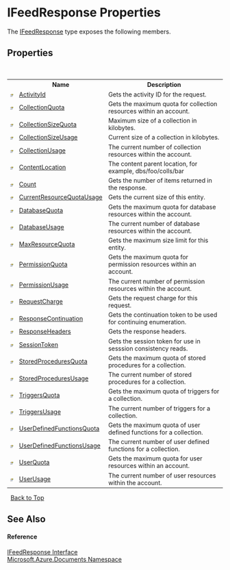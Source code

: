 # IFeedResponse Properties
 

The <a href="cbcd444d-ffe1-6199-9c3a-29fa6b4f474e">IFeedResponse</a> type exposes the following members.


## Properties
&nbsp;<table><tr><th></th><th>Name</th><th>Description</th></tr><tr><td>![Public property](media/pubproperty.gif "Public property")</td><td><a href="2fb9ea57-344c-c6e6-ff15-89d519923dbc">ActivityId</a></td><td>
Gets the activity ID for the request.</td></tr><tr><td>![Public property](media/pubproperty.gif "Public property")</td><td><a href="959f393a-0d6a-af42-bd92-f805837b59bc">CollectionQuota</a></td><td>
Gets the maximum quota for collection resources within an account.</td></tr><tr><td>![Public property](media/pubproperty.gif "Public property")</td><td><a href="366ab46e-d3dc-f033-2a51-6a4530931d02">CollectionSizeQuota</a></td><td>
Maximum size of a collection in kilobytes.</td></tr><tr><td>![Public property](media/pubproperty.gif "Public property")</td><td><a href="49c28afb-250e-efcc-efb9-0bc2454ece66">CollectionSizeUsage</a></td><td>
Current size of a collection in kilobytes.</td></tr><tr><td>![Public property](media/pubproperty.gif "Public property")</td><td><a href="dec3e1b8-8f3f-c2bd-c27b-57a974d34acd">CollectionUsage</a></td><td>
The current number of collection resources within the account.</td></tr><tr><td>![Public property](media/pubproperty.gif "Public property")</td><td><a href="6f460fc3-9040-28a8-3958-dca97fa3c114">ContentLocation</a></td><td>
The content parent location, for example, dbs/foo/colls/bar</td></tr><tr><td>![Public property](media/pubproperty.gif "Public property")</td><td><a href="568bceef-ae21-c907-74dc-1d029375f9d6">Count</a></td><td>
Gets the number of items returned in the response.</td></tr><tr><td>![Public property](media/pubproperty.gif "Public property")</td><td><a href="f0d26b37-4290-fd7b-15d6-27a54540e82c">CurrentResourceQuotaUsage</a></td><td>
Gets the current size of this entity.</td></tr><tr><td>![Public property](media/pubproperty.gif "Public property")</td><td><a href="31f6121f-f005-0001-d545-4765b31de00a">DatabaseQuota</a></td><td>
Gets the maximum quota for database resources within the account.</td></tr><tr><td>![Public property](media/pubproperty.gif "Public property")</td><td><a href="45273409-b286-dc96-4c9e-25b53a2ca135">DatabaseUsage</a></td><td>
The current number of database resources within the account.</td></tr><tr><td>![Public property](media/pubproperty.gif "Public property")</td><td><a href="c2e7704f-df8f-2228-bc98-8f6a4424665b">MaxResourceQuota</a></td><td>
Gets the maximum size limit for this entity.</td></tr><tr><td>![Public property](media/pubproperty.gif "Public property")</td><td><a href="f3c59cad-b263-2498-64ba-f9094fa32b2f">PermissionQuota</a></td><td>
Gets the maximum quota for permission resources within an account.</td></tr><tr><td>![Public property](media/pubproperty.gif "Public property")</td><td><a href="3f01eccf-04d2-02ae-2c60-2b5e9329e313">PermissionUsage</a></td><td>
The current number of permission resources within the account.</td></tr><tr><td>![Public property](media/pubproperty.gif "Public property")</td><td><a href="a53e7160-a40a-2487-cc94-9db83d3bb674">RequestCharge</a></td><td>
Gets the request charge for this request.</td></tr><tr><td>![Public property](media/pubproperty.gif "Public property")</td><td><a href="a0255ccb-d66a-6150-57ac-6dfc1380db66">ResponseContinuation</a></td><td>
Gets the continuation token to be used for continuing enumeration.</td></tr><tr><td>![Public property](media/pubproperty.gif "Public property")</td><td><a href="a0bc27ce-01c7-d83d-01fd-dcb495336a8e">ResponseHeaders</a></td><td>
Gets the response headers.</td></tr><tr><td>![Public property](media/pubproperty.gif "Public property")</td><td><a href="8016c499-65f0-399e-d97b-718577ed2b46">SessionToken</a></td><td>
Gets the session token for use in sesssion consistency reads.</td></tr><tr><td>![Public property](media/pubproperty.gif "Public property")</td><td><a href="2b5c2751-8681-2d1c-d534-88e44c82fd20">StoredProceduresQuota</a></td><td>
Gets the maximum quota of stored procedures for a collection.</td></tr><tr><td>![Public property](media/pubproperty.gif "Public property")</td><td><a href="76586fb0-7cbd-39d9-be3d-155db5fb2d42">StoredProceduresUsage</a></td><td>
The current number of stored procedures for a collection.</td></tr><tr><td>![Public property](media/pubproperty.gif "Public property")</td><td><a href="fd3263ff-40ac-f927-bc61-0012a556643c">TriggersQuota</a></td><td>
Gets the maximum quota of triggers for a collection.</td></tr><tr><td>![Public property](media/pubproperty.gif "Public property")</td><td><a href="fc65b492-a8c6-a227-d58b-04652dafd3b7">TriggersUsage</a></td><td>
The current number of triggers for a collection.</td></tr><tr><td>![Public property](media/pubproperty.gif "Public property")</td><td><a href="01982b35-f749-06e1-a54c-7ad0d945982d">UserDefinedFunctionsQuota</a></td><td>
Gets the maximum quota of user defined functions for a collection.</td></tr><tr><td>![Public property](media/pubproperty.gif "Public property")</td><td><a href="5fbab23d-dbae-6229-1cb8-8a6a4a738c43">UserDefinedFunctionsUsage</a></td><td>
The current number of user defined functions for a collection.</td></tr><tr><td>![Public property](media/pubproperty.gif "Public property")</td><td><a href="3d6dd9f6-fce6-4272-e210-9a4eef7c6ea4">UserQuota</a></td><td>
Gets the maximum quota for user resources within an account.</td></tr><tr><td>![Public property](media/pubproperty.gif "Public property")</td><td><a href="e43d4537-779e-e041-3e8d-869542f5bd69">UserUsage</a></td><td>
The current number of user resources within the account.</td></tr></table>&nbsp;
<a href="#ifeedresponse-properties">Back to Top</a>

## See Also


#### Reference
<a href="cbcd444d-ffe1-6199-9c3a-29fa6b4f474e">IFeedResponse Interface</a><br /><a href="856b2e23-9c8b-2618-f913-67d85d500616">Microsoft.Azure.Documents Namespace</a><br />